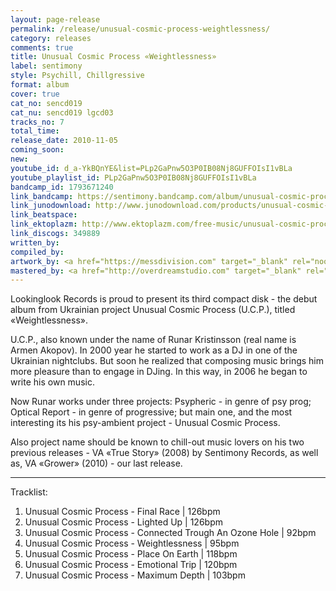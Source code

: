 ```yaml
---
layout: page-release
permalink: /release/unusual-cosmic-process-weightlessness/
category: releases
comments: true
title: Unusual Cosmic Process ‎«Weightlessness»
label: sentimony
style: Psychill, Chillgressive
format: album
cover: true
cat_no: sencd019
cat_nu: sencd019 lgcd03
tracks_no: 7
total_time: 
release_date: 2010-11-05
coming_soon: 
new: 
youtube_id: d_a-YkBQnYE&list=PLp2GaPnw5O3P0IB08Nj8GUFFOIsI1vBLa
youtube_playlist_id: PLp2GaPnw5O3P0IB08Nj8GUFFOIsI1vBLa
bandcamp_id: 1793671240
link_bandcamp: https://sentimony.bandcamp.com/album/unusual-cosmic-process-weightlessness
link_junodownload: http://www.junodownload.com/products/unusual-cosmic-process-weightlessness/1655813-02
link_beatspace: 
link_ektoplazm: http://www.ektoplazm.com/free-music/unusual-cosmic-process-weightlessness
link_discogs: 349889
written_by: 
compiled_by: 
artwork_by: <a href="https://messdivision.com" target="_blank" rel="noopener">Ju Ju</a>
mastered_by: <a href="http://overdreamstudio.com" target="_blank" rel="noopener">Makus (Overdream Studio)</a>
---
```


Lookinglook Records is proud to present its third compact disk - the debut album from Ukrainian project Unusual Cosmic Process (U.C.P.), titled «Weightlessness».

U.C.P., also known under the name of Runar Kristinsson (real name is Armen Akopov). In 2000 year he started to work as a DJ in one of the Ukrainian nightclubs. But soon he realized that composing music brings him more pleasure than to engage in DJing. In this way, in 2006 he began to write his own music.

Now Runar works under three projects: Psypheric - in genre of psy prog; Optical Report - in genre of progressive; but main one, and the most interesting its his psy-ambient project - Unusual Cosmic Process.

Also project name should be known to chill-out music lovers on his two previous releases - VA «True Story» (2008) by Sentimony Records, as well as, VA «Grower» (2010) - our last release.

---
Tracklist:

01. Unusual Cosmic Process - Final Race \| 126bpm
02. Unusual Cosmic Process - Lighted Up \| 126bpm
03. Unusual Cosmic Process - Connected Trough An Ozone Hole \| 92bpm
04. Unusual Cosmic Process - Weightlessness \| 95bpm
05. Unusual Cosmic Process - Place On Earth \| 118bpm
06. Unusual Cosmic Process - Emotional Trip \| 120bpm
07. Unusual Cosmic Process - Maximum Depth \| 103bpm
